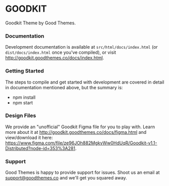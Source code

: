 # GOODKIT

Goodkit Theme by Good Themes.

### Documentation

Development documentation is available at `src/html/docs/index.html` (or `dist/docs/index.html` once you've compiled), or visit http://goodkit.goodthemes.co/docs/index.html.

### Getting Started

The steps to compile and get started with development are covered in detail in documentation mentioned above, but the summary is:

- npm install
- npm start

### Design Files

We provide an "unofficial" Goodkit Figma file for you to play with. Learn more about it at http://goodkit.goodthemes.co/docs/figma.html and view/download it here: https://www.figma.com/file/ze96JOh882MgkvWw0HdUqR/Goodkit-v1.1-Distributed?node-id=353%3A281.

### Support

Good Themes is happy to provide support for issues. Shoot us an email at support@goodthemes.co and we'll get you squared away.
